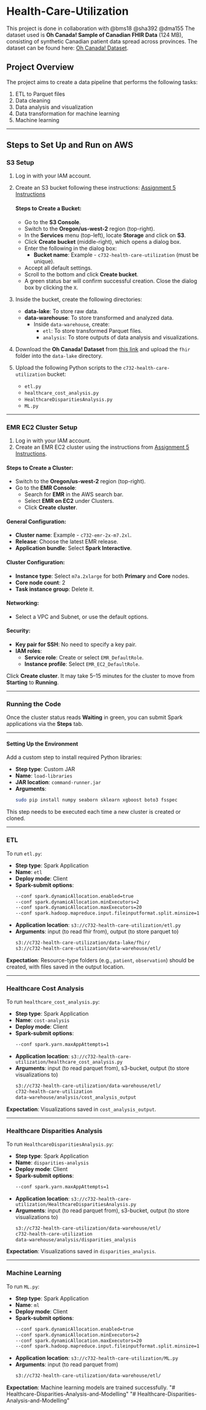 
# Health-Care-Utilization

This project is done in collaboration with @bms18 @sha392 @dma155
The dataset used is **Oh Canada! Sample of Canadian FHIR Data** (124 MB), consisting of synthetic Canadian patient data spread across provinces. The dataset can be found here: [Oh Canada! Dataset](https://synthea.mitre.org/downloads).

## Project Overview
The project aims to create a data pipeline that performs the following tasks:
1. ETL to Parquet files
2. Data cleaning
3. Data analysis and visualization
4. Data transformation for machine learning
5. Machine learning

---

## Steps to Set Up and Run on AWS

### S3 Setup
1. Log in with your IAM account.
2. Create an S3 bucket following these instructions: [Assignment 5 Instructions](https://coursys.sfu.ca/2024fa-cmpt-732-g1/pages/Assign5) 

    #### Steps to Create a Bucket:
    - Go to the **S3 Console**.
    - Switch to the **Oregon/us-west-2** region (top-right).
    - In the **Services** menu (top-left), locate **Storage** and click on **S3**.
    - Click **Create bucket** (middle-right), which opens a dialog box.
    - Enter the following in the dialog box:
      - **Bucket name**: Example - `c732-health-care-utilization` (must be unique).
    - Accept all default settings.
    - Scroll to the bottom and click **Create bucket**.
    - A green status bar will confirm successful creation. Close the dialog box by clicking the `X`.

3. Inside the bucket, create the following directories:
   - **data-lake**: To store raw data.
   - **data-warehouse**: To store transformed and analyzed data.
     - Inside `data-warehouse`, create:
       - `etl`: To store transformed Parquet files.
       - `analysis`: To store outputs of data analysis and visualizations.

4. Download the **Oh Canada! Dataset** from [this link](https://synthea.mitre.org/downloads) and upload the `fhir` folder into the `data-lake` directory.

5. Upload the following Python scripts to the `c732-health-care-utilization` bucket:
   - `etl.py`
   - `healthcare_cost_analysis.py`
   - `HealthcareDisparitiesAnalysis.py`
   - `ML.py`

---

### EMR EC2 Cluster Setup
1. Log in with your IAM account.
2. Create an EMR EC2 cluster using the instructions from [Assignment 5 Instructions](https://coursys.sfu.ca/2024fa-cmpt-732-g1/pages/Assign5).

#### Steps to Create a Cluster:
- Switch to the **Oregon/us-west-2** region (top-right).
- Go to the **EMR Console**:
  - Search for **EMR** in the AWS search bar.
  - Select **EMR on EC2** under Clusters.
  - Click **Create cluster**.

#### General Configuration:
- **Cluster name**: Example - `c732-emr-2x-m7.2xl`.
- **Release**: Choose the latest EMR release.
- **Application bundle**: Select **Spark Interactive**.

#### Cluster Configuration:
- **Instance type**: Select `m7a.2xlarge` for both **Primary** and **Core** nodes.
- **Core node count**: 2
- **Task instance group**: Delete it.

#### Networking:
- Select a VPC and Subnet, or use the default options.

#### Security:
- **Key pair for SSH**: No need to specify a key pair.
- **IAM roles**:
  - **Service role**: Create or select `EMR_DefaultRole`.
  - **Instance profile**: Select `EMR_EC2_DefaultRole`.

Click **Create cluster**. It may take 5–15 minutes for the cluster to move from **Starting** to **Running**.

---

### Running the Code
Once the cluster status reads **Waiting** in green, you can submit Spark applications via the **Steps** tab.

---

#### Setting Up the Environment
Add a custom step to install required Python libraries:
- **Step type**: Custom JAR
- **Name**: `load-libraries`
- **JAR location**: `command-runner.jar`
- **Arguments**:
  ```bash
  sudo pip install numpy seaborn sklearn xgboost boto3 fsspec
  ```

This step needs to be executed each time a new cluster is created or cloned.

---

### ETL
To run `etl.py`:
- **Step type**: Spark Application
- **Name**: `etl`
- **Deploy mode**: Client
- **Spark-submit options**:
  ```bash
  --conf spark.dynamicAllocation.enabled=true
  --conf spark.dynamicAllocation.minExecutors=2
  --conf spark.dynamicAllocation.maxExecutors=20
  --conf spark.hadoop.mapreduce.input.fileinputformat.split.minsize=128MB
  ```
- **Application location**: `s3://c732-health-care-utilization/etl.py`
- **Arguments**: input (to read fhir from), output (to store parquet to)
  ```bash
  s3://c732-health-care-utilization/data-lake/fhir/ 
  s3://c732-health-care-utilization/data-warehouse/etl/
  ```

**Expectation**: Resource-type folders (e.g., `patient`, `observation`) should be created, with files saved in the output location.

---

### Healthcare Cost Analysis
To run `healthcare_cost_analysis.py`:
- **Step type**: Spark Application
- **Name**: `cost-analysis`
- **Deploy mode**: Client
- **Spark-submit options**:
  ```bash
  --conf spark.yarn.maxAppAttempts=1
  ```
- **Application location**: `s3://c732-health-care-utilization/healthcare_cost_analysis.py`
- **Arguments**: input (to read parquet from), s3-bucket, output (to store visualizations to)
  ```bash
  s3://c732-health-care-utilization/data-warehouse/etl/ 
  c732-health-care-utilization 
  data-warehouse/analysis/cost_analysis_output
  ```

**Expectation**: Visualizations saved in `cost_analysis_output`. 

---

### Healthcare Disparities Analysis
To run `HealthcareDisparitiesAnalysis.py`:
- **Step type**: Spark Application
- **Name**: `disparities-analysis`
- **Deploy mode**: Client
- **Spark-submit options**:
  ```bash
  --conf spark.yarn.maxAppAttempts=1
  ```
- **Application location**: `s3://c732-health-care-utilization/HealthcareDisparitiesAnalysis.py`
- **Arguments**: input (to read parquet from), s3-bucket, output (to store visualizations to)
  ```bash
  s3://c732-health-care-utilization/data-warehouse/etl/ 
  c732-health-care-utilization 
  data-warehouse/analysis/disparities_analysis
  ```

**Expectation**: Visualizations saved in `disparities_analysis`. 

---

### Machine Learning
To run `ML.py`:
- **Step type**: Spark Application
- **Name**: `ml`
- **Deploy mode**: Client
- **Spark-submit options**:
  ```bash
  --conf spark.dynamicAllocation.enabled=true
  --conf spark.dynamicAllocation.minExecutors=2
  --conf spark.dynamicAllocation.maxExecutors=20
  --conf spark.hadoop.mapreduce.input.fileinputformat.split.minsize=128MB
  ```
- **Application location**: `s3://c732-health-care-utilization/ML.py`
- **Arguments**: input (to read parquet from)
  ```bash
  s3://c732-health-care-utilization/data-warehouse/etl/
  ```

**Expectation**: Machine learning models are trained successfully. 
"# Healthcare-Disparities-Analysis-and-Modelling" 
"# Healthcare-Disparities-Analysis-and-Modelling" 
